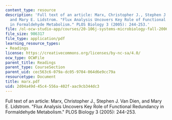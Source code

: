 ```yaml
---
content_type: resource
description: 'Full text of an article: Marx, Christopher J., Stephen J. Van Dien,
  and Mary E. Lidstrom. "Flux Analysis Uncovers Key Role of Functional Redundancy
  in Formaldehyde Metabolism." PLOS Biology 3 (2005): 244-253.'
file: /ol-ocw-studio-app/courses/20-106j-systems-microbiology-fall-2006/2d04a49d45c4556a402faac9cb344dc3_marx.pdf
file_size: 986317
file_type: application/pdf
learning_resource_types:
- Readings
license: https://creativecommons.org/licenses/by-nc-sa/4.0/
ocw_type: OCWFile
parent_title: Readings
parent_type: CourseSection
parent_uid: cec563c6-079a-dc05-9704-064d6e9cc79a
resourcetype: Document
title: marx.pdf
uid: 2d04a49d-45c4-556a-402f-aac9cb344dc3
---
```

Full text of an article: Marx, Christopher J., Stephen J. Van Dien, and Mary E. Lidstrom. "Flux Analysis Uncovers Key Role of Functional Redundancy in Formaldehyde Metabolism." PLOS Biology 3 (2005): 244-253.